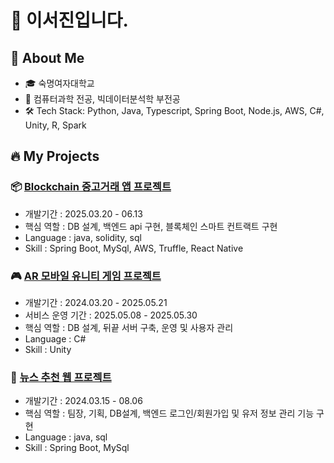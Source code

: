 # 👋 이서진입니다.

## 🚀 About Me
- 🎓 숙명여자대학교
- 🧠 컴퓨터과학 전공, 빅데이터분석학 부전공 
- 🛠️ Tech Stack: Python, Java, Typescript, Spring Boot, Node.js, AWS, C#, Unity, R, Spark

## 🔥 My Projects
### 📦 [Blockchain 중고거래 앱 프로젝트](https://github.com/Closhare)
- 개발기간 : 2025.03.20 - 06.13
- 핵심 역할 : DB 설계, 백엔드 api 구현, 블록체인 스마트 컨트랙트 구현
- Language : java, solidity, sql
- Skill : Spring Boot, MySql, AWS, Truffle, React Native
  
### 🎮 [AR 모바일 유니티 게임 프로젝트](https://github.com/Friends-noonsong)
- 개발기간 : 2024.03.20 - 2025.05.21
- 서비스 운영 기간 : 2025.05.08 - 2025.05.30
- 핵심 역할 : DB 설계, 뒤끝 서버 구축, 운영 및 사용자 관리
- Language : C#
- Skill : Unity

### 🏢 [뉴스 추천 웹 프로젝트](https://github.com/Web4mo/29th_1_WEB4MO_WHATSGOINGON_back)
- 개발기간 : 2024.03.15 - 08.06
- 핵심 역할 : 팀장, 기획, DB설계, 백엔드 로그인/회원가입 및 유저 정보 관리 기능 구현
- Language : java, sql
- Skill : Spring Boot, MySql

